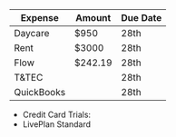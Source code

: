 | Expense   | Amount  | Due Date |
|-----------|---------|----------|
| Daycare   | $950    | 28th     |
| Rent      | $3000   | 28th     |
| Flow      |  $242.19       | 28th     |
| T&TEC     |         | 28th     |
| QuickBooks      |         | 28th     |


- Credit Card Trials:
- LivePlan Standard
